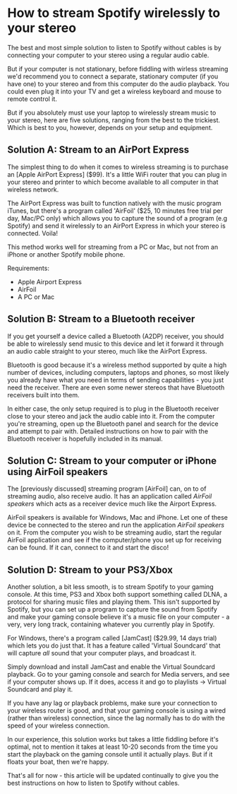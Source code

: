 How to stream Spotify wirelessly to your stereo 
=================================================

The best and most simple solution to listen to Spotify without cables is by 
connecting your computer to your stereo using a regular audio cable. 

But if your computer is not stationary, before fiddling with wirless streaming
we'd recommend you to connect a separate, stationary computer (if you have one) to your 
stereo and from this computer do the audio playback. You could even plug it into your 
TV and get a wireless keyboard and mouse to remote control it.

But if you absolutely must use your laptop to wirelessly stream music to your stereo,
here are five solutions, ranging from the best to the trickiest. Which is best to you,
however, depends on your setup and equipment.

## Solution A: Stream to an AirPort Express

The simplest thing to do when it comes to wireless streaming is to purchase an 
[Apple AirPort Express] ($99). It's a little WiFi router that you can plug in your stereo and 
printer to which become available to all computer in that wireless network.

The AirPort Express was built to function natively with the music program iTunes, but there's 
a program called 'AirFoil' ($25, 10 minutes free trial per day, Mac/PC only) which allows you 
to capture the sound of a program (e.g Spotify) and send it wirelessly to an AirPort Express 
in which your stereo is connected. Voila!

This method works well for streaming from a PC or Mac, but not from an iPhone or another
Spotify mobile phone.

Requirements:
- Apple Airport Express 
- AirFoil 
- A PC or Mac

## Solution B: Stream to a Bluetooth receiver

If you get yourself a device called a Bluetooth (A2DP) receiver, you should be able to wirelessly 
send music to this device and let it forward it through an audio cable straight to your stereo, 
much like the AirPort Express.

Bluetooth is good because it's a wireless method supported by quite a high number of 
devices, including computers, laptops and phones, so most likely you already have what you need
in terms of sending capabilities - you just need the receiver. There are even some newer stereos 
that have Bluetooth receivers built into them.

In either case, the only setup required is to plug in the Bluetooth receiver close to your stereo 
and jack the audio cable into it. From the computer you're streaming, open up the Bluetooth panel 
and search for the device and attempt to pair with. Detailed instructions on how to pair with the 
Bluetooth receiver is hopefully included in its manual.

## Solution C: Stream to your computer or iPhone using AirFoil speakers

The [previously discussed] streaming program [AirFoil] can, on to of streaming audio, also receive 
audio. It has an application called _AirFoil speakers_ which acts as a receiver device much like 
the Airport Express. 

AirFoil speakers is available for Windows, Mac and iPhone. Let one of these device be
connected to the stereo and run the application _AirFoil speakers_ on it. From the computer 
you wish to be streaming audio, start the regular AirFoil application and see if the 
computer/phone you set up for receiving can be found. If it can, connect to it and
start the disco!

## Solution D: Stream to your PS3/Xbox

Another solution, a bit less smooth, is to stream Spotify to your gaming console. At
this time, PS3 and Xbox both support something called DLNA, a protocol for sharing 
music files and playing them. This isn't supported by Spotify, but you can set up a 
program to capture the sound from Spotify and make your gaming console believe it's a
music file on your computer - a very, very long track, containing whatever you currently 
play in Spotify.

For Windows, there's a program called [JamCast] ($29.99, 14 days trial) which lets you
do just that. It has a feature called 'Virtual Soundcard' that will capture *all* sound
that your computer plays, and broadcast it. 

Simply download and install JamCast and enable the Virtual Soundcard playback. Go to 
your gaming console and search for Media servers, and see if your computer shows up. 
If it does, access it and go to playlists -> Virtual Soundcard and play it.

If you have any lag or playback problems, make sure your connection to your wireless
router is good, and that your gaming console is using a wired (rather than wireless)
connection, since the lag normally has to do with the speed of your wireless 
connection.

In our experience, this solution works but takes a little fiddling before it's 
optimal, not to mention it takes at least 10-20 seconds from the time you start the 
playback on the gaming console until it actually plays. But if it floats your boat,
then we're happy.

That's all for now - this article will be updated continually to give you the best 
instructions on how to listen to Spotify without cables.
